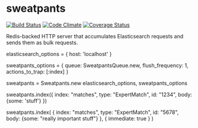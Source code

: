 sweatpants
==========


[![Build Status](https://secure.travis-ci.org/bentona/sweatpants.png?branch=master)](http://travis-ci.org/bentona/sweatpants)
[![Code Climate](https://codeclimate.com/github/bentona/sweatpants.png)](https://codeclimate.com/github/bentona/sweatpants)
[![Coverage Status](https://coveralls.io/repos/bentona/sweatpants/badge.png)](https://coveralls.io/r/bentona/sweatpants)

Redis-backed HTTP server that accumulates Elasticsearch requests and sends them as bulk requests. 

elasticsearch_options = {
	host: 'localhost'
}

sweatpants_options = {
	queue: SweatpantsQueue.new,
	flush_frequency: 1,
	actions_to_trap: [:index]
}

sweatpants = Sweatpants.new elasticsearch_options, sweatpants_options

sweatpants.index({
	index: "matches", 
	type: "ExpertMatch", 
	id: "1234",
	body: {some: 'stuff'}
})

sweatpants.index(
	{
		index: "matches",
		type: "ExpertMatch",
		id: "5678",
		body: {some: "really important stuff"}
	}, 
	{
		immediate: true
	}
)
